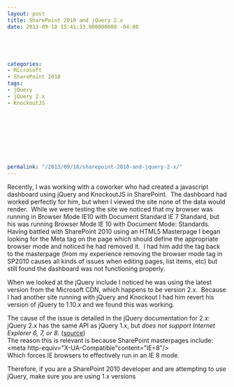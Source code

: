 ```yaml
---
layout: post
title: SharePoint 2010 and jQuery 2.x
date: 2013-09-18 15:41:33.000000000 -04:00





categories:
- Microsoft
- SharePoint 2010
tags:
- jQuery
- jQuery 2.x
- KnockoutJS


  

  
  
  
  
  
permalink: "/2013/09/18/sharepoint-2010-and-jquery-2-x/"
---
```

Recently, I was working with a coworker who had created a javascript dashboard using jQuery and KnockoutJS in SharePoint.&nbsp; The dashboard had worked perfectly for him, but when I viewed the site none of the data would render.&nbsp; While we were testing the site we noticed that my browser was running in&nbsp;Browser Mode&nbsp;IE10 with Document Standard IE 7 Standard,&nbsp;but his was running Browser Mode IE 10 with Document Mode: Standards.&nbsp; Having battled with SharePoint 2010&nbsp;using an&nbsp;HTML5 Masterpage I began looking for the Meta tag on the page which should define the appropriate browser mode and noticed he had removed it.&nbsp; I had him add the tag back to the masterpage (from my experience removing the browser mode tag in SP2010 causes all kinds of issues when editing pages, list items, etc) but still found the dashboard was not functioning properly.

When we looked at the jQuery include I noticed he was using the latest version from the Microsoft CDN, which happens to be version 2.x.&nbsp; Because I had another site running with jQuery and Knockout I had him revert his version of jQuery to 1.10.x and we found this was working.

The cause of the issue is detailed in the jQuery documentation for 2.x:  
jQuery 2.x has the same API as jQuery 1.x, but _does not support Internet Explorer 6, 7, or 8_. ([source](http://jquery.com/download/ "Source"))  
The reason this is relevant is&nbsp;because SharePoint masterpages include:  
\<meta http-equiv="X-UA-Compatible"content="IE=8"/\>  
Which forces IE browsers to effectively run in an IE 8 mode.

Therefore, if you are a SharePoint 2010 developer and are attempting to use jQuery, make sure you are using 1.x versions

